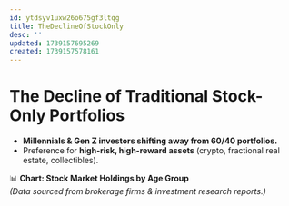 ```yaml
---
id: ytdsyv1uxw26o675gf3ltqg
title: TheDeclineOfStockOnly
desc: ''
updated: 1739157695269
created: 1739157578161
---
```

# The Decline of Traditional Stock-Only Portfolios

-   **Millennials & Gen Z investors shifting away from 60/40 portfolios.**
-   Preference for **high-risk, high-reward assets** (crypto, fractional real estate, collectibles).

📊 **Chart: Stock Market Holdings by Age Group**  
_(Data sourced from brokerage firms & investment research reports.)_
